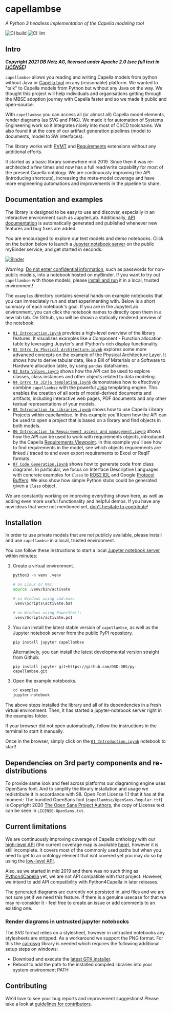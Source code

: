 # capellambse

*A Python 3 headless implementation of the Capella modeling tool*

![CI build](https://github.com/DSD-DBS/py-capella-mbse/actions/workflows/build-test-publish.yml/badge.svg)
![CI lint](https://github.com/DSD-DBS/py-capella-mbse/actions/workflows/lint.yml/badge.svg)

## Intro

***Copyright 2021 DB Netz AG, licensed under Apache 2.0 (see full text in [LICENSE](https://github.com/DSD-DBS/py-capellambse/blob/master/LICENSE))***

`capellambse` allows you reading and writing Capella models from python without Java or [Capella tool](https://www.eclipse.org/capella/) on any (reasonable) platform. We wanted to "talk" to Capella models from Python but without any Java on the way. We thought this project will help individuals and organisations getting through the MBSE adoption journey with Capella faster and so we made it public and open-source.

With `capellambse` you can access all (or almost all) Capella model elements, render diagrams (as SVG and PNG). We made it for automation of Systems Engineering work so it integrates nicely into most of CI/CD toolchains. We also found it at the core of our artifact generation pipelines (model to documents, model to SW interfaces).

The library works with [PVMT](https://www.eclipse.org/capella/addons.html) and [Requirements](https://github.com/eclipse/capella-requirements-vp) extensions without any additional efforts.

It started as a basic library somewhere mid 2019. Since then it was re-architected a few times and now has a full read/write capability for most of the present Capella ontology. We are continuously improving the API (introducing shortcuts), increasing the meta-model coverage and have more engineering automations and improvements in the pipeline to share.

## Documentation and examples

The library is designed to be easy to use and discover, especially in an
interactive environment such as JupyterLab. Additionally, [API documentation]
is automatically generated and published whenever new features and bug fixes
are added.

[API documentation]: https://dsd-dbs.github.io/py-capellambse/

You are encouraged to explore our test models and demo notebooks. Click on the
button below to launch a [Jupyter notebook server] on the public myBinder
service, and get started in seconds:

[Jupyter notebook server]: https://jupyter.org/

[![Binder](https://mybinder.org/badge_logo.svg)](https://mybinder.org/v2/gh/DSD-DBS/py-capellambse/HEAD?labpath=examples%2F01%20Introduction.ipynb)

*Warning:* [Do not enter confidential information], such as passwords for
non-public models, into a notebook hosted on myBinder. If you want to try out
`capellambse` with those models, please [install and run](#installation) it in
a local, trusted environment!

[Do not enter confidential information]: <https://github.com/alan-turing-institute/the-turing-way/blob/b36c3ac1c78acbbe18441beaa89514544ed12021/workshops/boost-research-reproducibility-binder/workshop-presentations/zero-to-binder-python.md#private-files>

The `examples` directory contains several hands-on example notebooks that you
can immediately run and start experimenting with. Below is a short summary of
each notebook's goal. If you are in the JupyterLab environment, you can click
the notebook names to directly open them in a new lab tab. On Github, you will
be shown a statically rendered preview of the notebook.

- [`01 Introduction.ipynb`](examples/01%20Introduction.ipynb) provides a
  high-level overview of the library features. It visualizes examples like a
  Component - Function allocation table by leveraging Jupyter's and IPython's
  rich display functionality.
- [`02 Intro to Physical
  Architecture.ipynb`](examples/02%20Intro%20to%20Physical%20Architecture%20API.ipynb)
  explores some more advanced concepts on the example of the Physical
  Architecture Layer. It shows how to derive tabular data, like a Bill of
  Materials or a Software to Hardware allocation table, by using `pandas`
  dataframes.
- [`03 Data Values.ipynb`](examples/03%20Data%20Values.ipynb) shows how the API
  can be used to explore classes, class instances and other objects related to
  data modeling.
- [`04 Intro to Jinja
  templating.ipynb`](examples/04%20Intro%20to%20Jinja%20templating.ipynb)
  demonstrates how to effectively combine `capellambse` with the powerful
  [Jinja] templating engine. This enables the creation of all sorts of
  model-derived documents and artifacts, including interactive web pages, PDF
  documents and any other textual representations of your models.
- [`05 Introduction to
  Libraries.ipynb`](examples/05%20Introduction%20to%20Libraries.ipynb) shows
  how to use Capella Library Projects within capellambse. In this example
  you'll learn how the API can be used to open a project that is based on a
  library and find objects in both models.
- [`06 Introduction to Requirement access and
  management.ipynb`](examples/06%20Introduction%20to%20Requirement%20access%20and%20management.ipynb)
  shows how the API can be used to work with requirements objects, introduced
  by the Capella [Requirements Viewpoint]. In this example you'll see how to
  find requirements in the model, see which objects requirements are linked /
  traced to and even export requirements to Excel or ReqIF formats.
- [`07 Code Generation.ipynb`](examples/07%20Code%20Generation.ipynb) shows how
  to generate code from class diagrams. In particular, we focus on Interface
  Descriptive Languages with concrete examples for `Class` to [ROS2 IDL] and
  Google [Protocol Buffers]. We also show how simple Python stubs could be
  generated given a `Class` object.

[Jinja]: https://palletsprojects.com/p/jinja/
[Requirements Viewpoint]: https://www.eclipse.org/capella/addons.html
[ROS2 IDL]: https://docs.ros.org/en/rolling/Concepts/About-ROS-Interfaces.html
[Protocol Buffers]: https://developers.google.com/protocol-buffers

We are constantly working on improving everything shown here, as well as adding
even more useful functionality and helpful demos. If you have any new ideas
that were not mentioned yet, [don't hesitate to contribute](CONTRIBUTING.md)!

## Installation

In order to use private models that are not publicly available, please install
and use `capellambse` in a local, trusted environment.

You can follow these instructions to start a local [Jupyter notebook server]
within minutes:

1. Create a virtual environment.

   ```bash
   python3 -m venv .venv

   # on Linux or Mac:
   source .venv/bin/activate

   # on Windows using cmd.exe:
   .venv\Scripts\activate.bat

   # on Windows using PowerShell:
   .venv/Scripts/activate.ps1
   ```

2. You can install the latest stable version of `capellambse`, as well as the
   Jupyter notebook server from the public PyPI repository.

   ```bash
   pip install jupyter capellambse
   ```

   Alternatively, you can install the latest developmental version straight
   from Github:

   ```basbh
   pip install jupyter git+https://github.com/DSD-DBS/py-capellambse.git
   ```

3. Open the example notebooks.

   ```bash
   cd examples
   jupyter-notebook
   ```

The above steps installed the library and all of its dependencies in a fresh
virtual environment. Then, it has started a jupyter-notebook server right in
the examples folder.

If your browser did not open automatically, follow the instructions in the
terminal to start it manually.

Once in the browser, simply click on the [`01
Introduction.ipynb`](examples/01%20Introduction.ipynb) notebook to start!

## Dependencies on 3rd party components and re-distributions

To provide same look and feel across platforms our diagraming engine uses OpenSans font. And to simplify the library installation and usage we redistribute it in accordance with SIL Open Font License 1.1 that it has at the moment: The bundled OpenSans font (`capellambse/OpenSans-Regular.ttf`) is
Copyright 2020 [The Open Sans Project Authors](https://github.com/googlefonts/opensans), the copy of License text can be seen in `LICENSE-OpenSans.txt`.

## Current limitations

We are continuously improving coverage of Capella onthology with our [high-level API](#TODO) (the current coverage map is available [here](#TODO)), however it is still incomplete. It covers most of the commonly used paths but when you need to get to an ontology element that isnt covered yet you may do so by using the [low-level API](##TODO).

Also, as we started in mid 2019 and there was no such thing as [Python4Capella](https://github.com/labs4capella/python4capella) yet, we are not API compatible with that project. However, we intend to add API compatibility with Python4Capella in later releases.

The generated diagrams are currently not persisted in .aird files and we are not sure yet if we need this feature. If there is a genuine usecase for that we may re-consider it - feel free to create an issue or add comments to an existing one.

### Render diagrams in untrusted jupyter notebooks

The SVG format relies on a stylesheet, however in untrusted notebooks any stylesheets
are stripped. As a workaround we support the PNG format. For this the [cairosvg](https://pypi.org/project/CairoSVG/)
library is needed which requires the following additional setup steps on windows:

- Download and execute the [latest GTK installer](https://github.com/tschoonj/GTK-for-Windows-Runtime-Environment-Installer/releases/tag/2022-01-04).
- Reboot to add the path to the installed compiled libraries into your system environment PATH

## Contributing

We'd love to see your bug reports and improvement suggestions! Please take a look at [guidelines for contributors](https://github.com/DSD-DBS/py-capellambse/blob/master/CONTRIBUTING.md).
